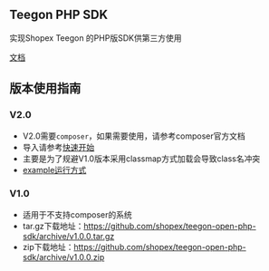 ## Teegon PHP SDK ##
实现Shopex Teegon 的PHP版SDK供第三方使用

[文档](wiki/index.md)


## 版本使用指南 ##

### V2.0
- V2.0需要```composer```，如果需要使用，请参考composer官方文档
- 导入请参考[快速开始](wiki/get.md)
- 主要是为了规避V1.0版本采用classmap方式加载会导致class名冲突
- [example运行方式](wiki/example.md)

### V1.0
- 适用于不支持composer的系统
- tar.gz下载地址：https://github.com/shopex/teegon-open-php-sdk/archive/v1.0.0.tar.gz
- zip下载地址：https://github.com/shopex/teegon-open-php-sdk/archive/v1.0.0.zip

